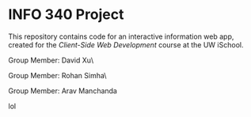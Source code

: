 # INFO 340 Project

This repository contains code for an interactive information web app, created for the _Client-Side Web Development_ course at the UW iSchool.

Group Member:
David Xu\

Group Member:
Rohan Simha\

Group Member:
Arav Manchanda

lol